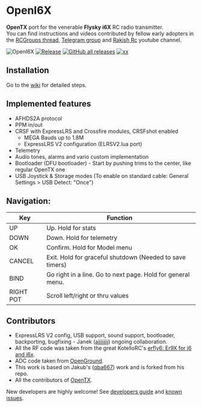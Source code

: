 # OpenI6X

**OpenTX** port for the venerable **Flysky i6X** RC radio transmitter.<br>
You can find instructions and videos contributed by fellow early adopters in the [RCGroups thread](https://www.rcgroups.com/forums/showthread.php?3916435-FlySky-I6X-port-of-OpenTX), [Telegram group](https://t.me/otx_flysky_i6x) and [Rakish Rc](https://www.youtube.com/c/RakishRc) youtube channel. 

![OpenI6X](https://circleci.com/gh/OpenI6X/opentx.svg?style=shield)
[![Release](https://img.shields.io/github/v/release/OpenI6X/opentx?include_prereleases)](https://github.com/OpenI6X/opentx/releases)
[![GitHub all releases](https://img.shields.io/github/downloads/OpenI6X/opentx/total)](https://github.com/OpenI6X/opentx/releases)
[![xx](https://img.shields.io/badge/telegram-group-blue)](https://t.me/otx_flysky_i6x)

## Installation

Go to the [wiki](https://github.com/OpenI6X/opentx/wiki) for detailed steps.

## Implemented features 

* AFHDS2A protocol
* PPM in/out
* CRSF with ExpressLRS and Crossfire modules, CRSFshot enabled
  * MEGA Bauds up to 1.8M
  * ExpressLRS V2 configuration (ELRSV2.lua port)
* Telemetry
* Audio tones, alarms and vario custom implementation
* Bootloader (DFU bootloader) - Start by pushing trims to the center, like regular OpenTX one
* USB Joystick & Storage modes (To enable on standard cable: General Settings > USB Detect: "Once")

## Navigation:

| Key | Function |
| --- | --- |
| UP     | Up. Hold for stats |                              
| DOWN   | Down. Hold for telemetry |                                  
| OK     | Confirm. Hold for Model menu |
| CANCEL | Exit. Hold for graceful shutdown (Needed to save timers) |                      
| BIND   | Go right in a line. Go to next page. Hold for general menu. |
| RIGHT POT |  Scroll left/right or thru values |

## Contributors

* ExpressLRS V2 config, USB support, sound support, bootloader, backporting, bugfixing - Janek ([ajjjjjjjj](https://github.com/ajjjjjjjj)) ongoing collaboration.
* All the RF code was taken from the great KotelloRC's [erfly6: Er9X for i6 and i6x](https://bitbucket.org/KotelloRC/erfly6/src/master/).
* ADC code taken from [OpenGround](https://github.com/fishpepper/OpenGround).
* This work is based on Jakub's ([qba667](https://github.com/qba667)) work and is forked from his repo.
* All the contributors of [OpenTX](https://github.com/opentx/opentx/). 

New developers are highly welcome! See [developers guide](https://github.com/OpenI6X/opentx/wiki/Contribute) and [known issues](https://github.com/OpenI6X/opentx/issues).
